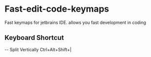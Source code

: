 # Fast-edit-code-keymaps
Fast keymaps for jetbrains IDE. allows you fast development in coding
## Keyboard Shortcut
 -- Split Vertically     Ctrl+Alt+Shift+|
